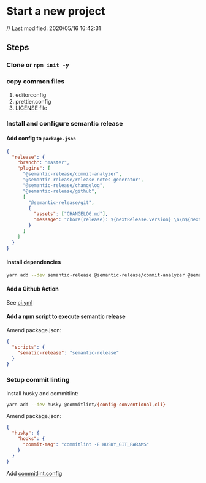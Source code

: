 # Start a new project

// Last modified: 2020/05/16 16:42:31

## Steps

### Clone or `npm init -y`

### copy common files

1. editorconfig
2. prettier.config
3. LICENSE file

### Install and configure semantic release

#### Add config to `package.json`

```json
{
  "release": {
    "branch": "master",
    "plugins": [
      "@semantic-release/commit-analyzer",
      "@semantic-release/release-notes-generator",
      "@semantic-release/changelog",
      "@semantic-release/github",
      [
        "@semantic-release/git",
        {
          "assets": ["CHANGELOG.md"],
          "message": "chore(release): ${nextRelease.version} \n\n${nextRelease.notes}"
        }
      ]
    ]
  }
}
```

#### Install dependencies

```bash
yarn add --dev semantic-release @semantic-release/commit-analyzer @semantic-release/release-notes-generator @semantic-release/changelog @semantic-release/github @semantic-release/git
```

#### Add a Github Action

See [ci.yml](../.github/workflows/ci.yml)

#### Add a npm script to execute semantic release

Amend package.json:

```json
{
  "scripts": {
    "sematic-release": "semantic-release"
  }
}
```

### Setup commit linting

Install husky and commitlint:

```bash
yarn add --dev husky @commitlint/{config-conventional,cli}
```

Amend package.json:

```json
{
  "husky": {
    "hooks": {
      "commit-msg": "commitlint -E HUSKY_GIT_PARAMS"
    }
  }
}
```

Add [commitlint.config](../commitlint.config.js)

